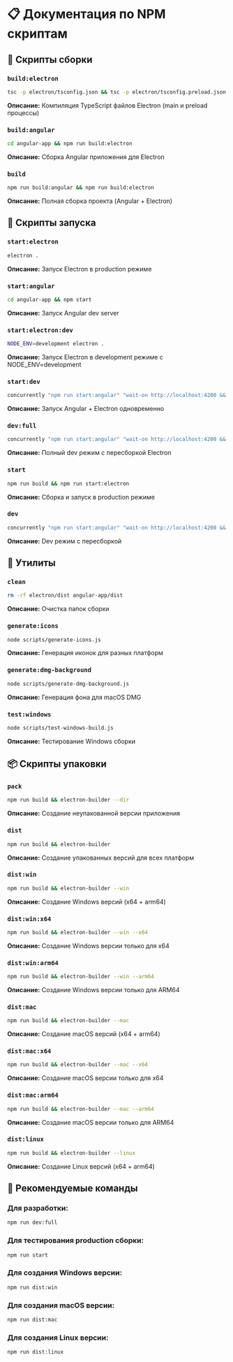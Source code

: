 # 📋 Документация по NPM скриптам

## 🔨 Скрипты сборки

### `build:electron`
```bash
tsc -p electron/tsconfig.json && tsc -p electron/tsconfig.preload.json
```
**Описание:** Компиляция TypeScript файлов Electron (main и preload процессы)

### `build:angular`
```bash
cd angular-app && npm run build:electron
```
**Описание:** Сборка Angular приложения для Electron

### `build`
```bash
npm run build:angular && npm run build:electron
```
**Описание:** Полная сборка проекта (Angular + Electron)

## 🚀 Скрипты запуска

### `start:electron`
```bash
electron .
```
**Описание:** Запуск Electron в production режиме

### `start:angular`
```bash
cd angular-app && npm start
```
**Описание:** Запуск Angular dev server

### `start:electron:dev`
```bash
NODE_ENV=development electron .
```
**Описание:** Запуск Electron в development режиме с NODE_ENV=development

### `start:dev`
```bash
concurrently "npm run start:angular" "wait-on http://localhost:4200 && npm run start:electron"
```
**Описание:** Запуск Angular + Electron одновременно

### `dev:full`
```bash
concurrently "npm run start:angular" "wait-on http://localhost:4200 && npm run build:electron && npm run start:electron:dev"
```
**Описание:** Полный dev режим с пересборкой Electron

### `start`
```bash
npm run build && npm run start:electron
```
**Описание:** Сборка и запуск в production режиме

### `dev`
```bash
concurrently "npm run start:angular" "wait-on http://localhost:4200 && npm run build:electron && npm run start:electron"
```
**Описание:** Dev режим с пересборкой

## 🧹 Утилиты

### `clean`
```bash
rm -rf electron/dist angular-app/dist
```
**Описание:** Очистка папок сборки

### `generate:icons`
```bash
node scripts/generate-icons.js
```
**Описание:** Генерация иконок для разных платформ

### `generate:dmg-background`
```bash
node scripts/generate-dmg-background.js
```
**Описание:** Генерация фона для macOS DMG

### `test:windows`
```bash
node scripts/test-windows-build.js
```
**Описание:** Тестирование Windows сборки

## 📦 Скрипты упаковки

### `pack`
```bash
npm run build && electron-builder --dir
```
**Описание:** Создание неупакованной версии приложения

### `dist`
```bash
npm run build && electron-builder
```
**Описание:** Создание упакованных версий для всех платформ

### `dist:win`
```bash
npm run build && electron-builder --win
```
**Описание:** Создание Windows версий (x64 + arm64)

### `dist:win:x64`
```bash
npm run build && electron-builder --win --x64
```
**Описание:** Создание Windows версии только для x64

### `dist:win:arm64`
```bash
npm run build && electron-builder --win --arm64
```
**Описание:** Создание Windows версии только для ARM64

### `dist:mac`
```bash
npm run build && electron-builder --mac
```
**Описание:** Создание macOS версий (x64 + arm64)

### `dist:mac:x64`
```bash
npm run build && electron-builder --mac --x64
```
**Описание:** Создание macOS версии только для x64

### `dist:mac:arm64`
```bash
npm run build && electron-builder --mac --arm64
```
**Описание:** Создание macOS версии только для ARM64

### `dist:linux`
```bash
npm run build && electron-builder --linux
```
**Описание:** Создание Linux версий (x64 + arm64)

## 🎯 Рекомендуемые команды

### Для разработки:
```bash
npm run dev:full
```

### Для тестирования production сборки:
```bash
npm run start
```

### Для создания Windows версии:
```bash
npm run dist:win
```

### Для создания macOS версии:
```bash
npm run dist:mac
```

### Для создания Linux версии:
```bash
npm run dist:linux
```

